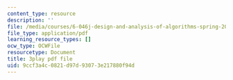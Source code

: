 ```yaml
---
content_type: resource
description: ''
file: /media/courses/6-046j-design-and-analysis-of-algorithms-spring-2015/9ccf3a4c0821d97d93073e217880f94d_eHZifpgyH_4.pdf
file_type: application/pdf
learning_resource_types: []
ocw_type: OCWFile
resourcetype: Document
title: 3play pdf file
uid: 9ccf3a4c-0821-d97d-9307-3e217880f94d
---
```


